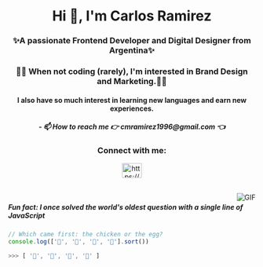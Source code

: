<h1 align="center">Hi 👋, I'm Carlos Ramirez</h1>
<h3 align="center">✨A passionate Frontend Developer and Digital Designer from Argentina✨</h3>
<h3 align="center">🧙‍♂️ When not coding (rarely), I'm interested in Brand Design and Marketing.🧙‍♂️</h3>
<h4 align="center">I also have so much interest in learning new languages and earn new experiences.</h4>
<h5 align="center">- 📫 How to reach me 👉 cmramirez1996@gmail.com 👈</h5>

<h3 align="center">Connect with me:</h3>
<p align="center">
<a href="https://linkedin.com/in/https://www.linkedin.com/in/carlosramirezdev/" target="blank"><img align="center" src="https://raw.githubusercontent.com/rahuldkjain/github-profile-readme-generator/master/src/images/icons/Social/linked-in-alt.svg" alt="https://www.linkedin.com/in/carlosramirezdev/" height="30" width="40" /></a>
</p>
<br>

<img align="right" alt="GIF" src="https://i.pinimg.com/originals/e4/26/70/e426702edf874b181aced1e2fa5c6cde.gif" />
 

##### Fun fact: I once solved the world's oldest question with a single line of JavaScript
<!-- wi*quL3fcV -->

```javascript
// Which came first: the chicken or the egg?
console.log(['🥚', '🐣', '🐥', '🐔'].sort())

>>> [ '🐔', '🐣', '🐥', '🥚' ]
```


